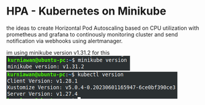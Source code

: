 # HPA - Kubernetes on Minikube

the ideas to create Horizontal Pod Autoscaling based on CPU utilization with prometheus and grafana to continously monitoring cluster and send notification via  webhooks using alertmanager.

im using minikube version v1.31.2 for this
![minikube version](image.png)
![kubectl](image-1.png)